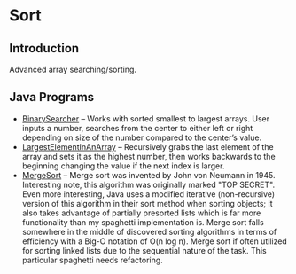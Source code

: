 # Sort
## Introduction
Advanced array searching/sorting. 
## Java Programs
  * [BinarySearcher]( https://github.com/Spades86/Undergraduate/blob/master/Java/Java-2/Sort/src/sort/BinarySearcher.java) – Works with sorted smallest to largest arrays. User inputs a number, searches from the center to either left or right depending on size of the number compared to the center’s value.
  * [LargestElementInAnArray](https://github.com/Spades86/Undergraduate/blob/master/Java/Java-2/Sort/src/sort/LargestElementInAnArray.java) – Recursively grabs the last element of the array and sets it as the highest number, then works backwards to the beginning changing the value if the next index is larger.
  * [MergeSort]( https://github.com/Spades86/Undergraduate/blob/master/Java/Java-2/Sort/src/sort/MergeSort.java) – Merge sort was invented by John von Neumann in 1945. Interesting note, this algorithm was originally marked "TOP SECRET". Even more interesting, Java uses a modified iterative (non-recursive) version of this algorithm in their sort method when sorting objects; it also takes advantage of partially presorted lists which is far more functionality than my spaghetti implementation is. Merge sort falls somewhere in the middle of discovered sorting algorithms in terms of efficiency with a Big-O notation of O(n log n). Merge sort if often utilized for sorting linked lists due to the sequential nature of the task. This particular spaghetti needs refactoring.
